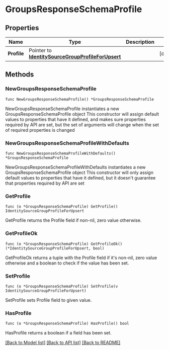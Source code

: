 # GroupsResponseSchemaProfile

## Properties

Name | Type | Description | Notes
------------ | ------------- | ------------- | -------------
**Profile** | Pointer to [**IdentitySourceGroupProfileForUpsert**](IdentitySourceGroupProfileForUpsert.md) |  | [optional] 

## Methods

### NewGroupsResponseSchemaProfile

`func NewGroupsResponseSchemaProfile() *GroupsResponseSchemaProfile`

NewGroupsResponseSchemaProfile instantiates a new GroupsResponseSchemaProfile object
This constructor will assign default values to properties that have it defined,
and makes sure properties required by API are set, but the set of arguments
will change when the set of required properties is changed

### NewGroupsResponseSchemaProfileWithDefaults

`func NewGroupsResponseSchemaProfileWithDefaults() *GroupsResponseSchemaProfile`

NewGroupsResponseSchemaProfileWithDefaults instantiates a new GroupsResponseSchemaProfile object
This constructor will only assign default values to properties that have it defined,
but it doesn't guarantee that properties required by API are set

### GetProfile

`func (o *GroupsResponseSchemaProfile) GetProfile() IdentitySourceGroupProfileForUpsert`

GetProfile returns the Profile field if non-nil, zero value otherwise.

### GetProfileOk

`func (o *GroupsResponseSchemaProfile) GetProfileOk() (*IdentitySourceGroupProfileForUpsert, bool)`

GetProfileOk returns a tuple with the Profile field if it's non-nil, zero value otherwise
and a boolean to check if the value has been set.

### SetProfile

`func (o *GroupsResponseSchemaProfile) SetProfile(v IdentitySourceGroupProfileForUpsert)`

SetProfile sets Profile field to given value.

### HasProfile

`func (o *GroupsResponseSchemaProfile) HasProfile() bool`

HasProfile returns a boolean if a field has been set.


[[Back to Model list]](../README.md#documentation-for-models) [[Back to API list]](../README.md#documentation-for-api-endpoints) [[Back to README]](../README.md)



